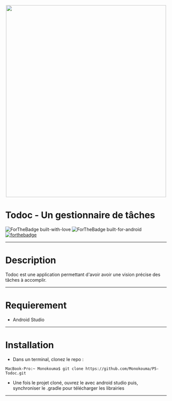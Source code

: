 <p align=center> 
  <img src="https://firebasestorage.googleapis.com/v0/b/go4lunch-89f10.appspot.com/o/lunch-box.png?alt=media&token=a5ae7552-9c2b-4ac1-adeb-e2b2fcc020eb" width="500" height="600">
</p>

# Todoc - Un gestionnaire de tâches 

![ForTheBadge built-with-love](http://ForTheBadge.com/images/badges/built-with-love.svg) ![ForTheBadge built-for-android](https://forthebadge.com/images/badges/built-for-android.svg) [![forthebadge](https://forthebadge.com/images/badges/made-with-kotlin.svg)](https://forthebadge.com)
***

# Description

Todoc est une application permettant d'avoir avoir une vision précise des tâches à
accomplir.
***

# Requierement

- Android Studio
***

# Installation

- Dans un terminal, clonez le repo : 
```console
MacBook-Pro:~ Monokouma$ git clone https://github.com/Monokouma/P5-Todoc.git
```
- Une fois le projet cloné, ouvrez le avec android studio puis, synchroniser le .gradle pour télécharger les librairies
***
